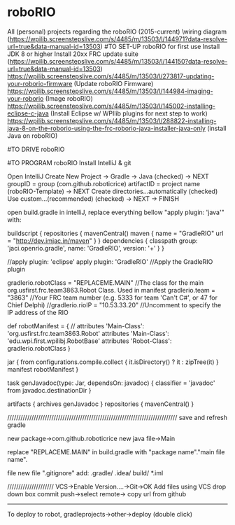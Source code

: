 # roboRIO
All (personal) projects regarding the roboRIO (2015-current)
\\wiring diagram (https://wpilib.screenstepslive.com/s/4485/m/13503/l/144971?data-resolve-url=true&data-manual-id=13503)
#TO SET-UP roboRIO for first use
Install JDK 8 or higher
Install 20xx FRC update suite (https://wpilib.screenstepslive.com/s/4485/m/13503/l/144150?data-resolve-url=true&data-manual-id=13503)
https://wpilib.screenstepslive.com/s/4485/m/13503/l/273817-updating-your-roborio-firmware (Update roboRIO Firmware)
https://wpilib.screenstepslive.com/s/4485/m/13503/l/144984-imaging-your-roborio (Image roboRIO)
https://wpilib.screenstepslive.com/s/4485/m/13503/l/145002-installing-eclipse-c-java (Install Eclipse w/ WPIlib plugins for next step to work)
https://wpilib.screenstepslive.com/s/4485/m/13503/l/288822-installing-java-8-on-the-roborio-using-the-frc-roborio-java-installer-java-only (install Java on roboRIO)

#TO DRIVE roboRIO

#TO PROGRAM roboRIO
Install IntelliJ & git

Open IntelliJ
Create New Project -> Gradle -> Java (checked) -> NEXT
groupID = group (com.github.roboticrice)
artifactID = project name (roboRIO-Template) -> NEXT
Create directories...automatically (checked)
Use custom...(recommended) (checked) -> NEXT -> FINISH

open build.gradle in intelliJ, replace everything bellow "apply plugin: 'java'" with:

buildscript {
    repositories {
        mavenCentral()
        maven {
            name = "GradleRIO"
            url = "http://dev.imjac.in/maven"
        }
    }
    dependencies {
        classpath group: 'jaci.openrio.gradle', name: 'GradleRIO', version: '+'
    }
}

//apply plugin: 'eclipse'
apply plugin: 'GradleRIO'                                 //Apply the GradleRIO plugin

gradlerio.robotClass = "REPLACEME.MAIN"   //The class for the main org.usfirst.frc.team3863.Robot Class. Used in manifest
gradlerio.team = "3863"                                   //Your FRC team number (e.g. 5333 for team 'Can't C#', or 47 for Chief Delphi)
//gradlerio.rioIP = "10.53.33.20"                         //Uncomment to specify the IP address of the RIO

def robotManifest = {
//    attributes 'Main-Class': 'org.usfirst.frc.team3863.Robot'
    attributes 'Main-Class': 'edu.wpi.first.wpilibj.RobotBase'
    attributes 'Robot-Class': gradlerio.robotClass
}

jar {
    from configurations.compile.collect { it.isDirectory() ? it : zipTree(it) }
    manifest robotManifest
}

task genJavadoc(type: Jar, dependsOn: javadoc) {
    classifier = 'javadoc'
    from javadoc.destinationDir
}

artifacts {
    archives genJavadoc
}
repositories {
    mavenCentral()
}

/////////////////////////////////////////////////////////////////////////////
save and refresh gradle

new package->com.github.roboticrice
new java file->Main

replace "REPLACEME.MAIN" in build.gradle with "package name"."main file name".

file new file ".gitignore"
add:
.gradle/
.idea/
build/
*.iml

/////////////////////
VCS->Enable Version....->Git->OK
Add files using VCS drop down box
commit
push->select remote-> copy url from github

***
To deploy to robot, gradleprojects->other->deploy (double click)
